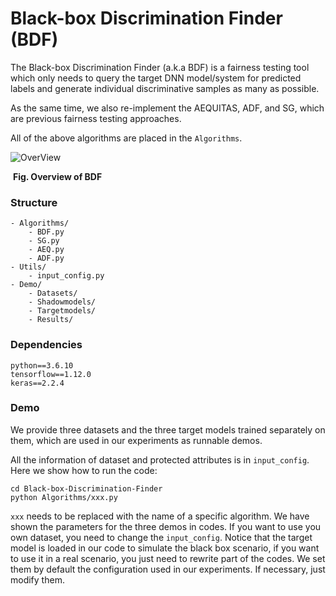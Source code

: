 # Black-box Discrimination Finder (BDF)
The Black-box Discrimination Finder (a.k.a BDF) is a fairness testing tool which only needs to query the target DNN model/system for predicted labels and   generate individual discriminative samples as many as possible. 

As the same time, we also re-implement the AEQUITAS, ADF, and SG, which are previous fairness testing approaches.

All of the above algorithms are placed in the `Algorithms`.



![OverView](E:\Research\黑盒公平性\Black-box-Discrimination-Finder\OverView.png)

​												         	 	**Fig. Overview of BDF**

### Structure

```
- Algorithms/                 
    - BDF.py            
    - SG.py          
    - AEQ.py                  
    - ADF.py                  
- Utils/                      
    - input_config.py         
- Demo/
    - Datasets/
    - Shadowmodels/
    - Targetmodels/
    - Results/
```

### Dependencies
```
python==3.6.10
tensorflow==1.12.0
keras==2.2.4
```


### Demo
We provide three datasets and the three target models trained separately on them, which are used in our experiments as runnable demos.

All the information of dataset and protected attributes is in `input_config`. 
Here we show how to run the code:

```
cd Black-box-Discrimination-Finder
python Algorithms/xxx.py
```
`xxx` needs to be replaced with the name of a specific algorithm.
We have shown the parameters for the three demos in codes.
If you want to use you own dataset, you need to change the `input_config`.
Notice that the target model is loaded in our code to simulate the black box scenario, if you want to use it in a real scenario, you just need to rewrite part of the codes.
We set them by default the configuration used in our experiments.
If necessary, just modify them.



